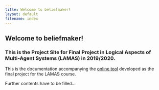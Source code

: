 ```yaml
---
title: Welcome to beliefmaker!
layout: default
filename: index
--- 
```

## Welcome to beliefmaker!
### This is the Project Site for Final Project in Logical Aspects of Multi-Agent Systems (LAMAS) in 2019/2020.

This is the documentation accompanying the [online tool](http://bick95.pythonanywhere.com/) developed as the final project for the LAMAS course.

Further contents have to be filled...
